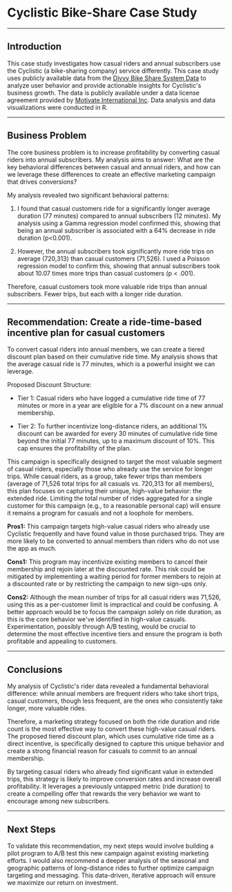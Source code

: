 # Cyclistic Bike-Share Case Study
---

## Introduction 

This case study investigates how casual riders and annual subscribers use the Cyclistic (a bike-sharing company) service differently. This case study uses publicly available data from the [Divvy Bike Share System Data](https://divvybikes.com/system-data) to analyze user behavior and provide actionable insights for Cyclistic's business growth. The data is publicly available under a data license agreement provided by [Motivate International Inc](https://divvybikes.com/data-license-agreement). Data analysis and data visualizations were conducted in R.

---

## Business Problem

The core business problem is to increase profitability by converting casual riders into annual subscribers. My analysis aims to answer: What are the key behavioral differences between casual and annual riders, and how can we leverage these differences to create an effective marketing campaign that drives conversions?

My analysis revealed two significant behavioral patterns:

1. I found that casual customers ride for a significantly longer average duration (77 minutes) compared to annual subscribers (12 minutes). My analysis using a Gamma regression model confirmed this, showing that being an annual subscriber is associated with a 64% decrease in ride duration (p<0.001).
   
2. However, the annual subscribers took significantly more ride trips on average (720,313) than casual customers (71,526). I used a Poisson regression model to confirm this, showing that annual subscribers took about 10.07 times more trips than casual customers (p < .001).

Therefore, casual customers took more valuable ride trips than annual subscribers. Fewer trips, but each with a longer ride duration. 

---

## Recommendation: Create a ride-time-based incentive plan for casual customers

To convert casual riders into annual members, we can create a tiered discount plan based on their cumulative ride time. My analysis shows that the average casual ride is 77 minutes, which is a powerful insight we can leverage.

Proposed Discount Structure:

* Tier 1: Casual riders who have logged a cumulative ride time of 77 minutes or more in a year are eligible for a 7% discount on a new annual membership.

* Tier 2: To further incentivize long-distance riders, an additional 1% discount can be awarded for every 30 minutes of cumulative ride time beyond the initial 77 minutes, up to a maximum discount of 10%. This cap ensures the profitability of the plan.

This campaign is specifically designed to target the most valuable segment of casual riders, especially those who already use the service for longer trips. While casual riders, as a group, take fewer trips than members (average of 71,526 total trips for all casuals vs. 720,313 for all members), this plan focuses on capturing their unique, high-value behavior: the extended ride. Limiting the total number of rides aggregated for a single customer for this campaign (e.g., to a reasonable personal cap) will ensure it remains a program for casuals and not a loophole for members.

**Pros1:** This campaign targets high-value casual riders who already use Cyclistic frequently and have found value in those purchased trips. They are more likely to be converted to annual members than riders who do not use the app as much. 

**Cons1:** This program may incentivize existing members to cancel their membership and rejoin later at the discounted rate. This risk could be mitigated by implementing a waiting period for former members to rejoin at a discounted rate or by restricting the campaign to new sign-ups only.

**Cons2:** Although the mean number of trips for all casual riders was 71,526, using this as a per-customer limit is impractical and could be confusing. A better approach would be to focus the campaign solely on ride duration, as this is the core behavior we've identified in high-value casuals. Experimentation, possibly through A/B testing, would be crucial to determine the most effective incentive tiers and ensure the program is both profitable and appealing to customers.

---

## Conclusions 
My analysis of Cyclistic's rider data revealed a fundamental behavioral difference: while annual members are frequent riders who take short trips, casual customers, though less frequent, are the ones who consistently take longer, more valuable rides.

Therefore, a marketing strategy focused on both the ride duration and ride count is the most effective way to convert these high-value casual riders. The proposed tiered discount plan, which uses cumulative ride time as a direct incentive, is specifically designed to capture this unique behavior and create a strong financial reason for casuals to commit to an annual membership.

By targeting casual riders who already find significant value in extended trips, this strategy is likely to improve conversion rates and increase overall profitability. It leverages a previously untapped metric (ride duration) to create a compelling offer that rewards the very behavior we want to encourage among new subscribers.

---

## Next Steps

To validate this recommendation, my next steps would involve building a pilot program to A/B test this new campaign against existing marketing efforts. I would also recommend a deeper analysis of the seasonal and geographic patterns of long-distance rides to further optimize campaign targeting and messaging. This data-driven, iterative approach will ensure we maximize our return on investment.

